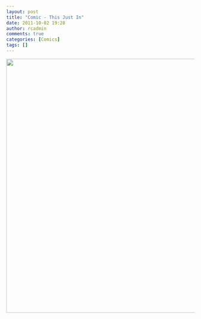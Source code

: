 ```yaml
---
layout: post
title: "Comic - This Just In"
date: 2011-10-02 19:28
author: rcadmin
comments: true
categories: [Comics]
tags: []
---
```

<a href="http://bitsmack.com/comics/2011/10/02/comic-this-just-in/"><img src="http://dl.bitsmack.com/uploads/2011/10/20111002.jpg" alt="" title="to be continued..." width="680" height="680" class="alignnone size-full wp-image-2277" /></a>

